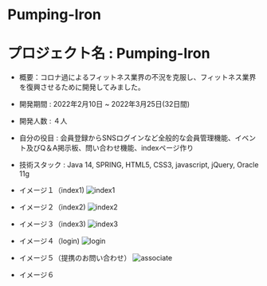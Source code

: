 # Pumping-Iron
# プロジェクト名 : Pumping-Iron
+ 概要：コロナ過によるフィットネス業界の不況を克服し、フィットネス業界を復興させるために開発してみました。
+ 開発期間 : 2022年2月10日 ~ 2022年3月25日(32日間)
+ 開発人数 : ４人
+ 自分の役目 : 会員登録からSNSログインなど全般的な会員管理機能、イベント及びQ＆A掲示板、問い合わせ機能、indexページ作り
+ 技術スタック : Java 14, SPRING, HTML5, CSS3, javascript, jQuery, Oracle 11g
+ イメージ１（index1)
![index1](https://user-images.githubusercontent.com/99231386/172151304-a2b5219c-e301-4a68-8bb1-7b249c9dfb91.png)
+ イメージ２（index2)
![index2](https://user-images.githubusercontent.com/99231386/172151307-d398fe27-77a5-4868-a889-58a8ee32c924.png)
+ イメージ３（index3)
![index3](https://user-images.githubusercontent.com/99231386/172153871-69cab323-b446-40b4-92f5-4dcb5323563d.png)
+ イメージ４（login)
![login](https://user-images.githubusercontent.com/99231386/172154407-7ee1283d-317d-4cc6-81c0-0bfbf34c7961.png)
+ イメージ５（提携のお問い合わせ）
![associate](https://user-images.githubusercontent.com/99231386/172155564-4f307bb1-8561-4f28-9174-f624b8230299.png)

+ イメージ６
